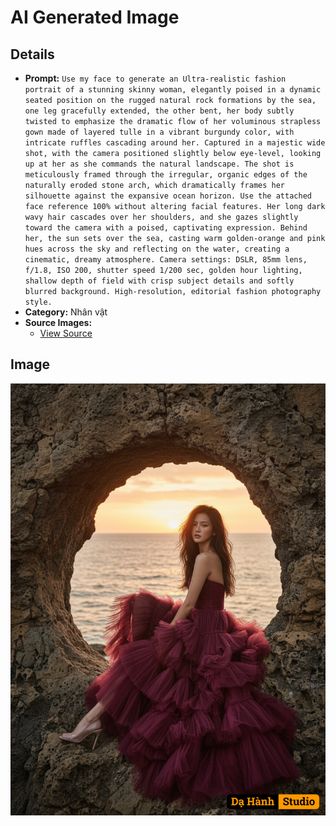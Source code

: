 # AI Generated Image

## Details
- **Prompt:** `Use my face to generate an Ultra-realistic fashion portrait of a stunning skinny woman, elegantly poised in a dynamic seated position on the rugged natural rock formations by the sea, one leg gracefully extended, the other bent, her body subtly twisted to emphasize the dramatic flow of her voluminous strapless gown made of layered tulle in a vibrant burgundy color, with intricate ruffles cascading around her. Captured in a majestic wide shot, with the camera positioned slightly below eye-level, looking up at her as she commands the natural landscape. The shot is meticulously framed through the irregular, organic edges of the naturally eroded stone arch, which dramatically frames her silhouette against the expansive ocean horizon. Use the attached face reference 100% without altering facial features.
Her long dark wavy hair cascades over her shoulders, and she gazes slightly toward the camera with a poised, captivating expression.
Behind her, the sun sets over the sea, casting warm golden-orange and pink hues across the sky and reflecting on the water, creating a cinematic, dreamy atmosphere.
Camera settings: DSLR, 85mm lens, f/1.8, ISO 200, shutter speed 1/200 sec, golden hour lighting, shallow depth of field with crisp subject details and softly blurred background. High-resolution, editorial fashion photography style.`
- **Category:** Nhân vật
- **Source Images:**
  - [View Source](https://raw.githubusercontent.com/lenzcomvth/Somethings/main/Models/Female/Female3.jpg)

## Image
![AI Generated Image](./image-2025-10-17T06-53-37-140Z-glwph.png)